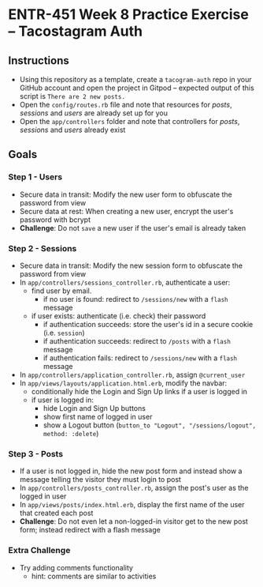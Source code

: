 # ENTR-451 Week 8 Practice Exercise – Tacostagram Auth

## Instructions

- Using this repository as a template, create a `tacogram-auth` repo in your GitHub account and open the project in Gitpod
– expected output of this script is `There are 2 new posts.`
- Open the `config/routes.rb` file and note that resources for *posts*, *sessions* and *users* are already set up for you
- Open the `app/controllers` folder and note that controllers for *posts*, *sessions* and *users* already exist

## Goals

### Step 1 - Users

- Secure data in transit: Modify the new user form to obfuscate the password from view
- Secure data at rest: When creating a new user, encrypt the user's password with bcrypt
- __Challenge__: Do not `save` a new user if the user's email is already taken

### Step 2 - Sessions

- Secure data in transit: Modify the new session form to obfuscate the password from view
- In `app/controllers/sessions_controller.rb`, authenticate a user:
  - find user by email.
    - if no user is found: redirect to `/sessions/new` with a `flash` message
  - if user exists: authenticate (i.e. check) their password
    - if authentication succeeds: store the user's id in a secure cookie (i.e. `session`)
    - if authentication succeeds: redirect to `/posts` with a `flash` message
    - if authentication fails: redirect to `/sessions/new` with a `flash` message
- In `app/controllers/application_controller.rb`, assign `@current_user`
- In `app/views/layouts/application.html.erb`, modify the navbar:
  - conditionally hide the Login and Sign Up links if a user is logged in
  - if user is logged in:
    - hide Login and Sign Up buttons
    - show first name of logged in user
    - show a Logout button (`button_to "Logout", "/sessions/logout", method: :delete`)

### Step 3 - Posts

- If a user is not logged in, hide the new post form and instead show a message telling the visitor they must login to post
- In `app/controllers/posts_controller.rb`, assign the post's user as the logged in user
- In `app/views/posts/index.html.erb`, display the first name of the user that created each post
- __Challenge__: Do not even let a non-logged-in visitor get to the new post form; instead redirect with a flash message

### Extra Challenge

- Try adding comments functionality
  - hint: comments are similar to activities
